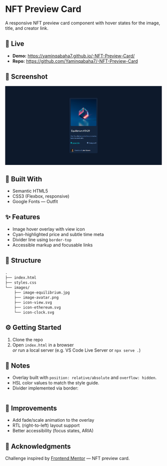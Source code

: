 # NFT Preview Card

A responsive NFT preview card component with hover states for the image, title, and creator link.

## 🔗 Live
- **Demo:** <https://yaminqabaha7.github.io/-NFT-Preview-Card/>
- **Repo:** <https://github.com/Yaminqabaha7/-NFT-Preview-Card>

## 📸 Screenshot
![NFT Card Screenshot](./images/Screenshot%202025-09-05%20092251.png)

## 🧱 Built With
- Semantic HTML5
- CSS3 (Flexbox, responsive)
- Google Fonts — Outfit

## ✨ Features
- Image hover overlay with view icon  
- Cyan-highlighted price and subtle time meta  
- Divider line using `border-top`  
- Accessible markup and focusable links

## 📂 Structure
```
.
├── index.html
├── styles.css
└── images/
    ├── image-equilibrium.jpg
    ├── image-avatar.png
    ├── icon-view.svg
    ├── icon-ethereum.svg
    └── icon-clock.svg
```

## ⚙️ Getting Started
1. Clone the repo  
2. Open `index.html` in a browser  
   _or_ run a local server (e.g. VS Code Live Server or `npx serve .`)

## 🧩 Notes
- Overlay built with `position: relative/absolute` and `overflow: hidden`.  
- HSL color values to match the style guide.  
- Divider implemented via border:  
  ```css
  
  ```

## 🚀 Improvements
- Add fade/scale animation to the overlay  
- RTL (right-to-left) layout support  
- Better accessibility (focus states, ARIA)

## 🙏 Acknowledgments
Challenge inspired by [Frontend Mentor](https://www.frontendmentor.io/) — NFT preview card.
